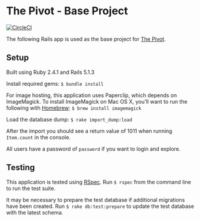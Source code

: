 # The Pivot - Base Project

[![CircleCI](https://circleci.com/gh/anlewi5/the_pivot_base.svg?style=shield)](https://circleci.com/gh/anlewi5/the_pivot_base)

The following Rails app is used as the base project for [The Pivot](http://backend.turing.io/module3/projects/the_pivot).

## Setup

Built using Ruby 2.4.1 and Rails 5.1.3

Install required gems:
`$ bundle install`  

For image hosting, this application uses Paperclip, which depends on ImageMagick. To install ImageMagick on Mac OS X, you'll want to run the following with [Homebrew](http://www.brew.sh): `$ brew install imagemagick `

Load the database dump:
`$ rake import_dump:load`

After the import you should see a return value of 1011 when running `Item.count` in the console.

All users have a password of `password` if you want to login and explore.

## Testing

This application is tested using [RSpec](https://github.com/rspec/rspec-rails). Run `$ rspec` from the command line to run the test suite.

It may be necessary to prepare the test database if additional migrations have been created. Run `$ rake db:test:prepare` to update the test database with the latest schema. 
